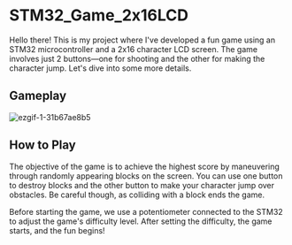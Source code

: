 
# STM32_Game_2x16LCD

  Hello there! This is my project where I've developed a fun game using an STM32 microcontroller and a 2x16 character LCD screen. The game involves just 2 buttons—one for shooting and the other for making the character jump. Let's dive into some more details.


## Gameplay 

![ezgif-1-31b67ae8b5](https://github.com/TalhaTelli427/STM32_Game_2x16LCD/assets/132828233/4139785b-e74b-4305-bc80-7cd0b9561903)


## How to Play

The objective of the game is to achieve the highest score by maneuvering through randomly appearing blocks on the screen. You can use one button to destroy blocks and the other button to make your character jump over obstacles. Be careful though, as colliding with a block ends the game.

Before starting the game, we use a potentiometer connected to the STM32 to adjust the game's difficulty level. After setting the difficulty, the game starts, and the fun begins!



